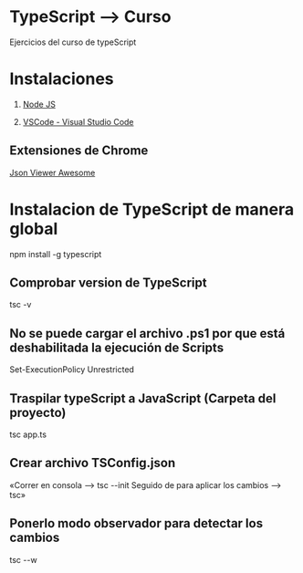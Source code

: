 # TypeScript --> Curso
Ejercicios del curso de typeScript

# Instalaciones

1. [Node JS](https://nodejs.org/es/)

2. [VSCode - Visual Studio Code](https://code.visualstudio.com/)

## Extensiones de Chrome

[Json Viewer Awesome](https://chrome.google.com/webstore/detail/json-viewer-pro/eifflpmocdbdmepbjaopkkhbfmdgijcc)

# Instalacion de TypeScript de manera global

npm install -g typescript

## Comprobar version de TypeScript

tsc -v 

## No se puede cargar el archivo .ps1 por que está deshabilitada la ejecución de Scripts

Set-ExecutionPolicy Unrestricted

## Traspilar typeScript a JavaScript (Carpeta del proyecto)

tsc app.ts

## Crear archivo TSConfig.json

«Correr en consola -->   tsc --init 
Seguido de para aplicar los cambios --> tsc»

## Ponerlo modo observador para detectar los cambios

tsc --w


